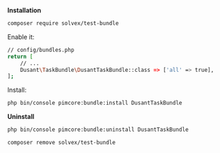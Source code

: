 

**Installation**

```bash
composer require solvex/test-bundle
```

Enable it:
```bash
// config/bundles.php
return [
    // ...
    Dusant\TaskBundle\DusantTaskBundle::class => ['all' => true],
];
```

Install:
```bash
php bin/console pimcore:bundle:install DusantTaskBundle
``` 

**Uninstall**

```bash
php bin/console pimcore:bundle:uninstall DusantTaskBundle
``` 

```bash
composer remove solvex/test-bundle
```

